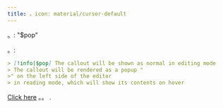 ```yaml
---
title: 。icon: material/cursor-default
---
```


。: "$pop"

。:

```md
> [!info|$pop] The callout will be shown as normal in editing mode
> The callout will be rendered as a popup "
>" on the left side of the editor
> in reading mode, which will show its contents on hover
```

[Click here](../Style-Settings/Editor/Callouts/index.md#popup-callout)
。。
.

